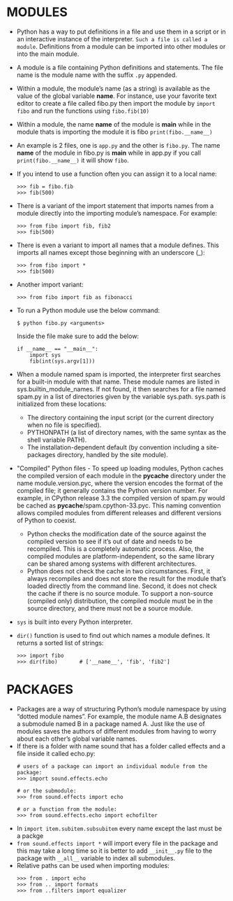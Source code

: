 
# MODULES
- Python has a way to put definitions in a file and use them in a script or in an interactive instance of the interpreter. `Such a file is called a module`. Definitions from a module can be imported into other modules or into the main module.
- A module is a file containing Python definitions and statements. The file name is the module name with the suffix `.py` appended.
- Within a module, the module’s name (as a string) is available as the value of the global variable __name__. For instance, use your favorite text editor to create a file called fibo.py then import the module by `import fibo` and run the functions using `fibo.fib(10)`
- Within a module, the name __name__ of the module is __main__ while in the module thats is importing the module it is fibo `print(fibo.__name__)`
 - An example is 2 files, one is `app.py` and the other is `fibo.py`. The name __name__ of the module in fibo.py is __main__ while in app.py if you call `print(fibo.__name__)` it will show `fibo`. 
 - If you intend to use a function often you can assign it to a local name:
    ```
    >>> fib = fibo.fib
    >>> fib(500)
    ```
- There is a variant of the import statement that imports names from a module directly into the importing module’s namespace. For example:
    ```
    >>> from fibo import fib, fib2
    >>> fib(500)
    ```
- There is even a variant to import all names that a module defines. This imports all names except those beginning with an underscore (_):
    ```
    >>> from fibo import *
    >>> fib(500)
    ```
- Another import variant:
    ```
    >>> from fibo import fib as fibonacci
    ```
- To run a Python module use the below command:
    ```
    $ python fibo.py <arguments>
    ```
    Inside the file make sure to add the below:
    ```
    if __name__ == "__main__":
        import sys
        fib(int(sys.argv[1]))
    ```
- When a module named spam is imported, the interpreter first searches for a built-in module with that name. These module names are listed in sys.builtin_module_names. If not found, it then searches for a file named spam.py in a list of directories given by the variable sys.path. sys.path is initialized from these locations: 
    - The directory containing the input script (or the current directory when no file is specified).
    - PYTHONPATH (a list of directory names, with the same syntax as the shell variable PATH).
    - The installation-dependent default (by convention including a site-packages directory, handled by the site module).

- "Compiled" Python files - To speed up loading modules, Python caches the compiled version of each module in the __pycache__ directory under the name module.version.pyc, where the version encodes the format of the compiled file; it generally contains the Python version number. For example, in CPython release 3.3 the compiled version of spam.py would be cached as __pycache__/spam.cpython-33.pyc. This naming convention allows compiled modules from different releases and different versions of Python to coexist. 
    - Python checks the modification date of the source against the compiled version to see if it’s out of date and needs to be recompiled. This is a completely automatic process. Also, the compiled modules are platform-independent, so the same library can be shared among systems with different architectures.
    - Python does not check the cache in two circumstances. First, it always recompiles and does not store the result for the module that’s loaded directly from the command line. Second, it does not check the cache if there is no source module. To support a non-source (compiled only) distribution, the compiled module must be in the source directory, and there must not be a source module.
- `sys` is built into every Python interpreter.
- `dir()` function is used to find out which names a module defines. It returns a sorted list of strings:
    ```
    >>> import fibo
    >>> dir(fibo)       # ['__name__', 'fib', 'fib2']
    ```

# PACKAGES
- Packages are a way of structuring Python’s module namespace by using “dotted module names”. For example, the module name A.B designates a submodule named B in a package named A. Just like the use of modules saves the authors of different modules from having to worry about each other’s global variable names.
- If there is a folder with name sound that has a folder called effects and a file inside it called echo.py:
    ```
    # users of a package can import an individual module from the package:
    >>> import sound.effects.echo

    # or the submodule:
    >>> from sound.effects import echo

    # or a function from the module:
    >>> from sound.effects.echo import echofilter
    ```
- In `import item.subitem.subsubitem` every name except the last must be a packge
- `from sound.effects import *` will import every file in the package and this may take a long time so it is better to add `__init__.py` file to the package with `__all__` variable to index all submodules.
- Relative paths can be used when importing modules:
    ```
    >>> from . import echo
    >>> from .. import formats
    >>> from ..filters import equalizer
    ```